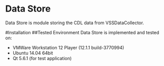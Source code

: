 # Data Store
Data Store is module storing the CDL data from VSSDataCollector.

#Installation
##Tested Environment
Data Store is implemented and tested on:
* VMWare Workstation 12 Player (12.1.1 build-3770994)
* Ubuntu 14.04 64bit
* Qt 5.6.1 (for test application)
